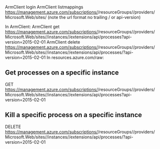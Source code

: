 
ArmClient login
ArmClient listmappings https://management.azure.com/subscriptions/<your subscription>/resourceGroups/<your group>/providers/Microsoft.Web/sites/<your site> 
(note the url format no trailing / or api-version)

In ArmClient:
ArmClient  get https://management.azure.com/subscriptions/<your subscription>/resourceGroups/<your group>/providers/Microsoft.Web/sites/<your site>/instances/<instance from previous results>/extensions/api/processes?api-version=2015-02-01
ArmClient delete https://management.azure.com/subscriptions/<your subscription>/resourceGroups/<your group>/providers/Microsoft.Web/sites/<your site>/instances/<instance from previous results>/extensions/api/processes/<process number>?api-version=2015-02-01
In resources.azure.com/raw:

## Get processes on a specific instance 
GET https://management.azure.com/subscriptions/<your subscription>/resourceGroups/<your group>/providers/Microsoft.Web/sites/<your site>/instances/<instance from previous results>/extensions/api/processes?api-version=2015-02-01
## Kill a specific process on a specific instance 
DELETE https://management.azure.com/subscriptions/<your subscription>/resourceGroups/<your group>/providers/Microsoft.Web/sites/<your site>/instances/<instance from previous results>/extensions/api/processes/<process number>?api-version=2015-02-01


 
